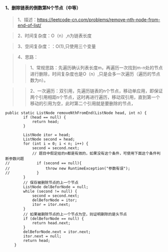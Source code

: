 #### 1、删除链表的倒数第N个节点（中等）
> 1、描述：https://leetcode-cn.com/problems/remove-nth-node-from-end-of-list/

> 2、时间复杂度：O（n）,n为链表长度

> 3、空间复杂度：：O(1),只使用三个变量

> 4、思路：
>> 1、常规思路：先遍历确认列表长度m，再遍历一次找到m-n处的节点进行删除，时间复杂度也是O（n）,只是会多一次遍历（遍历的节点数为n）。

>> 2、一次遍历：双引用，先遍历链表的n个节点，移动单应用，即保证两个引用相距n个节点，这时再进行遍历，移动双引用，直到第一个移动的引用为空，此时第二个引用就是要删除的节点，

```
public static ListNode removeNthFromEnd(ListNode head, int n) {
        if (head == null) {
            return head;
        }

        ListNode itor = head;
        ListNode second = head;
        for (int i = 0; i < n; i++) {
            second = second.next;
            // 题目中假定给的n都是有效的，如果没有这个条件，可使用下面这个条件判断参数问题
//            if (second == null){
//                throw new RuntimeException("参数有误");
//            }
        }
        // 保存被删除节点的上一个节点
        ListNode delBeforNode = null;
        while (second != null) {
            second = second.next;
            delBeforNode = itor;
            itor = itor.next;
        }
        // 如果被删除节点的上一个节点为空，则证明删除的是头节点
        if (delBeforNode == null) {
            return head.next;
        }
        delBeforNode.next = itor.next;
        itor.next = null;
        return head;
    }
```
